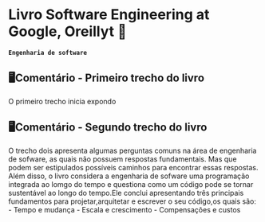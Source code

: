 # Livro Software Engineering at Google, Oreillyt 📖
**`Engenharia de software`**

<h2>🖥Comentário - Primeiro trecho do livro </h2>
<p> O primeiro trecho inicia expondo  </p>


<h2>🖥Comentário - Segundo trecho do livro </h2>
<p> O trecho dois apresenta algumas perguntas comuns na área de engenharia de sofware, as quais não possuem respostas fundamentais.
Mas que podem ser estipulados possíveis caminhos para encontrar essas respostas. Além disso, o livro considera a engenharia de sofware uma 
programação integrada ao lomgo do tempo e questiona como um código pode se tornar sustentável ao longo do tempo.Ele conclui apresentando três principais fundamentos para projetar,arquitetar e escrever o seu código,os quais são: 
  - Tempo e mudança
  - Escala e crescimento 
  - Compensações e custos  </p>
